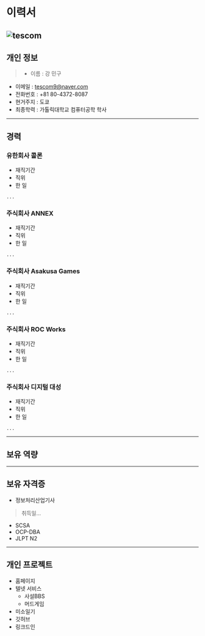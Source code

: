 # 이력서
![tescom](https://en.gravatar.com/userimage/96759029/aa4308f795041de37cc2fedf0d1071ca?size=128)
---
## 개인 정보
>- 이름 : 강 민구
- 이메일 : tescom9@naver.com
- 전화번호 : +81 80-4372-8087
- 현거주지 : 도쿄
- 최종학력 : 가톨릭대학교 컴퓨터공학 학사
---

## 경력
### 유한회사 콜론
- 재직기간
- 직위
- 한 일
```script
...
```
### 주식회사 ANNEX
- 재직기간
- 직위
- 한 일
```script
...
```
### 주식회사 Asakusa Games
- 재직기간
- 직위
- 한 일
```script
...
```
### 주식회사 ROC Works
- 재직기간
- 직위
- 한 일
```script
...
```
### 주식회사 디지털 대성
- 재직기간
- 직위
- 한 일
```script
...
```
---

## 보유 역량

---

## 보유 자격증
- 정보처리산업기사
> 취득일...
- SCSA
- OCP-DBA
- JLPT N2
---

## 개인 프로젝트
- 홈페이지 
- 텔넷 서비스 
  - 사설BBS
  - 머드게임
- 미소일기
- 깃허브
- 링크드인
